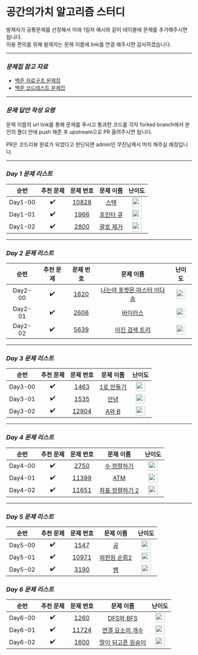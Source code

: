 <!-- prettier-ignore-start -->

# 공간의가치 알고리즘 스터디

발제자가 공통문제를 선정해서 아래 1일차 예시와 같이 테이블에 문제를 추가해주시면 됩니다.<br>
이용 편의를 위해 발제자는 문제 이름에 link를 연결 해주시면 감사하겠습니다.<br>

---

### **_문제집 참고 자료_**

-   [백준 자료구조 문제집](https://www.acmicpc.net/problemset?sort=ac_desc&algo=175)
-   [백준 코드테스트 문제집](https://github.com/tony9402/baekjoon)

---

### **_문제 답안 작성 요령_**<br>

문제 이름의 url link를 통해 문제를 푸시고 통과한 코드를 각자 forked branch에서 본인의 폴더 안에 push 해준 후 upstream으로 PR 올려주시면 됩니다.

PR은 코드리뷰 완료가 되었다고 판단되면 admin인 무진님께서 머지 해주실 예정입니다.

---

### **_Day 1 문제 리스트_**

|  순번   |     추천 문제      |                                 문제 번호                                 |                                  문제 이름                                   |                                       난이도                                       |
| :-----: | :----------------: | :-----------------------------------------------------------------------: | :--------------------------------------------------------------------------: | :--------------------------------------------------------------------------------: |
| Day1-00 | :heavy_check_mark: | <a href="https://www.acmicpc.net/problem/10828" target="_blank">10828</a> |   <a href="https://www.acmicpc.net/problem/10828" target="_blank">스택</a>   | <img height="25px" width="25px" src="https://static.solved.ac/tier_small/7.svg"/>  |
| Day1-01 | :heavy_check_mark: |  <a href="https://www.acmicpc.net/problem/1966" target="_blank">1966</a>  | <a href="https://www.acmicpc.net/problem/1966" target="_blank">프린터 큐</a> | <img height="25px" width="25px" src="https://static.solved.ac/tier_small/8.svg"/>  |
| Day1-02 | :heavy_check_mark: |  <a href="https://www.acmicpc.net/problem/2800" target="_blank">2800</a>  | <a href="https://www.acmicpc.net/problem/2800" target="_blank">괄호 제거</a> | <img height="25px" width="25px" src="https://static.solved.ac/tier_small/11.svg"/> |

---

### **_Day 2 문제 리스트_**

|  순번   |     추천 문제      |                                문제 번호                                |                                           문제 이름                                            |                                       난이도                                       |
| :-----: | :----------------: | :---------------------------------------------------------------------: | :--------------------------------------------------------------------------------------------: | :--------------------------------------------------------------------------------: |
| Day2-00 | :heavy_check_mark: | <a href="https://www.acmicpc.net/problem/1620" target="_blank">1620</a> | <a href="https://www.acmicpc.net/problem/1620" target="_blank">나는야 포켓몬 마스터 이다솜</a> | <img height="25px" width="25px" src="https://static.solved.ac/tier_small/7.svg"/>  |
| Day2-01 | :heavy_check_mark: | <a href="https://www.acmicpc.net/problem/2606" target="_blank">2606</a> |          <a href="https://www.acmicpc.net/problem/2606" target="_blank"> 바이러스</a>          | <img height="25px" width="25px" src="https://static.solved.ac/tier_small/8.svg"/>  |
| Day2-02 | :heavy_check_mark: | <a href="https://www.acmicpc.net/problem/5639" target="_blank">5639</a> |       <a href="https://www.acmicpc.net/problem/5639" target="_blank">이진 검색 트리</a>        | <img height="25px" width="25px" src="https://static.solved.ac/tier_small/12.svg"/> |

---

### **_Day 3 문제 리스트_**

|  순번   |     추천 문제      |                                 문제 번호                                 |                                   문제 이름                                   |                                       난이도                                       |
| :-----: | :----------------: | :-----------------------------------------------------------------------: | :---------------------------------------------------------------------------: | :--------------------------------------------------------------------------------: |
| Day3-00 | :heavy_check_mark: |  <a href="https://www.acmicpc.net/problem/1463" target="_blank">1463</a>  | <a href="https://www.acmicpc.net/problem/1463" target="_blank">1로 만들기</a> | <img height="25px" width="25px" src="https://static.solved.ac/tier_small/8.svg"/>  |
| Day3-01 | :heavy_check_mark: |  <a href="https://www.acmicpc.net/problem/1535" target="_blank">1535</a>  |   <a href="https://www.acmicpc.net/problem/1535" target="_blank"> 안녕</a>    | <img height="25px" width="25px" src="https://static.solved.ac/tier_small/9.svg"/>  |
| Day3-02 | :heavy_check_mark: | <a href="https://www.acmicpc.net/problem/12904" target="_blank">12904</a> |   <a href="https://www.acmicpc.net/problem/12904" target="_blank">A와 B</a>   | <img height="25px" width="25px" src="https://static.solved.ac/tier_small/11.svg"/> |

---

### **_Day 4 문제 리스트_**

|  순번   |     추천 문제      |                                 문제 번호                                 |                                      문제 이름                                      |                                      난이도                                       |
| :-----: | :----------------: | :-----------------------------------------------------------------------: | :---------------------------------------------------------------------------------: | :-------------------------------------------------------------------------------: |
| Day4-00 | :heavy_check_mark: |  <a href="https://www.acmicpc.net/problem/2750" target="_blank">2750</a>  |   <a href="https://www.acmicpc.net/problem/2750" target="_blank">수 정렬하기</a>    | <img height="25px" width="25px" src="https://static.solved.ac/tier_small/4.svg"/> |
| Day4-01 | :heavy_check_mark: | <a href="https://www.acmicpc.net/problem/11399" target="_blank">11399</a> |      <a href="https://www.acmicpc.net/problem/11399" target="_blank"> ATM</a>       | <img height="25px" width="25px" src="https://static.solved.ac/tier_small/7.svg"/> |
| Day4-02 | :heavy_check_mark: | <a href="https://www.acmicpc.net/problem/11651" target="_blank">11651</a> | <a href="https://www.acmicpc.net/problem/11651" target="_blank">좌표 정렬하기 2</a> | <img height="25px" width="25px" src="https://static.solved.ac/tier_small/6.svg"/> |

---

### **_Day 5 문제 리스트_**

|  순번   |     추천 문제      |                                 문제 번호                                 |                                     문제 이름                                     |                                       난이도                                       |
| :-----: | :----------------: | :-----------------------------------------------------------------------: | :-------------------------------------------------------------------------------: | :--------------------------------------------------------------------------------: |
| Day5-00 | :heavy_check_mark: |  <a href="https://www.acmicpc.net/problem/1547" target="_blank">1547</a>  |       <a href="https://www.acmicpc.net/problem/1547" target="_blank">공</a>       | <img height="25px" width="25px" src="https://static.solved.ac/tier_small/3.svg"/>  |
| Day5-01 | :heavy_check_mark: | <a href="https://www.acmicpc.net/problem/10971" target="_blank">10971</a> | <a href="https://www.acmicpc.net/problem/10971" target="_blank"> 외판원 순회2</a> | <img height="25px" width="25px" src="https://static.solved.ac/tier_small/9.svg"/>  |
| Day5-02 | :heavy_check_mark: |  <a href="https://www.acmicpc.net/problem/3190" target="_blank">3190</a>  |       <a href="https://www.acmicpc.net/problem/3190" target="_blank">뱀</a>       | <img height="25px" width="25px" src="https://static.solved.ac/tier_small/12.svg"/> |

### **_Day 6 문제 리스트_**

|  순번   |     추천 문제      |                                 문제 번호                                 |                                       문제 이름                                       |                                      난이도                                       |
| :-----: | :----------------: | :-----------------------------------------------------------------------: | :-----------------------------------------------------------------------------------: | :-------------------------------------------------------------------------------: |
| Day6-00 | :heavy_check_mark: |  <a href="https://www.acmicpc.net/problem/1260" target="_blank">1260</a>  |     <a href="https://www.acmicpc.net/problem/1260" target="_blank">DFS와 BFS</a>      | <img height="25px" width="25px" src="https://static.solved.ac/tier_small/4.svg"/> |
| Day6-01 | :heavy_check_mark: | <a href="https://www.acmicpc.net/problem/11724" target="_blank">11724</a> | <a href="https://www.acmicpc.net/problem/11724" target="_blank">연결 요소의 개수</a>  | <img height="25px" width="25px" src="https://static.solved.ac/tier_small/4.svg"/> |
| Day6-02 | :heavy_check_mark: |  <a href="https://www.acmicpc.net/problem/1600" target="_blank">1600</a>  | <a href="https://www.acmicpc.net/problem/1600" target="_blank">말이 되고픈 원숭이</a> | <img height="25px" width="25px" src="https://static.solved.ac/tier_small/3.svg"/> |
